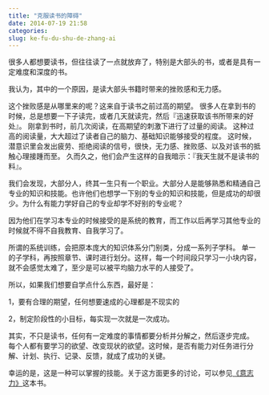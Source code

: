 ```yaml
---
title: "克服读书的障碍"
date: 2014-07-19 21:58
categories:
slug: ke-fu-du-shu-de-zhang-ai
---
```


很多人都想要读书，但往往读了一点就放弃了，特别是大部头的书，或者是具有一定难度和深度的书。

我认为，其中的一个原因，是读大部头书籍时带来的挫败感和无力感。

这个挫败感是从哪里来的呢？这来自于读书之前过高的期望。
很多人在拿到书的时候，总是想要一下子读完，或者几天就读完，然后『迅速获取该书所带来的好处』。
刚拿到书时，前几次阅读，在高期望的刺激下进行了过量的阅读。
这种过高的阅读量，大大超过了读者自己的脑力、基础知识能够接受的程度。
这时候，潜意识里会发出疲劳、拒绝阅读的信号，很快，无力感、挫败感、以及对该书的抵触心理接踵而至。
久而久之，他们会产生这样的自我暗示：『我天生就不是读书的料』。

我们会发现，大部分人，终其一生只有一个职业。大部分人是能够熟悉和精通自己专业的知识和技能。也许他们也想学一下别的专业的知识和技能，但是成功的却很少。为什么有能力学好自己的专业却学不好别的专业呢？

因为他们在学习本专业的时候接受的是系统的教育，而工作以后再学习其他专业的时候就不得不自我教育、自我学习了。

所谓的系统训练，会把原本庞大的知识体系分门别类，分成一系列子学科。
单一的子学科，再按照章节、课时进行划分。这样，每一个时间段只学习一小块内容，就不会感觉太难了，至少是可以被平均脑力水平的人接受了。

所以，如果我们想要自学点什么东西，最好是：

1，要有合理的期望，任何想要速成的心理都是不现实的

2，制定阶段性的小目标，每实现一次就是一次成功。

其实，不只是读书，任何有一定难度的事情都要分析并分解之，然后逐步完成。
每个人都有要学习的欲望、改变现状的欲望。这时候，是否有能力对任务进行分解、计划、执行、记录、反馈，就成了成功的关键。

幸运的是，这是一种可以掌握的技能。关于这方面更多的讨论，可以参见[《意志力》](http://book.douban.com/subject/10773358/)这本书。
